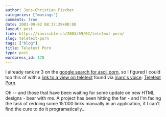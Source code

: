 ```yaml
---
author: Jens-Christian Fischer
categories: ["musings"]
comments: true
date: 2003-09-02 08:37:29+00:00
layout: post
link: https://invisible.ch/2003/09/02/teletext-porn/
slug: teletext-porn
tags: ["blog"]
title: Teletext Porn
type: post
wordpress_id: 170
---
```


I already rank nr 3 on the [google search for ascii porn](https://www.google.com/search?q=ascii+porn&sourceid=opera&num=0&ie=utf-8&oe=utf-8), so I figured I could top this of with a [link to a view on teletext](https://radio.weblogs.com/0100875/2003/08/31.html#a988) found via [marc's voice](https://blogs.it/0100198/): [Teletext Porn](https://a-blast.org/~drx/lo-tech/teletext/index.en.html).

Oh -- and those that have been waiting for some update on new HTML designs - bear with me. A project has been hitting the fan - and I'm facing the task of redoing some 15'000 links manually in an application, if I can't find the cure to do it programatically...
